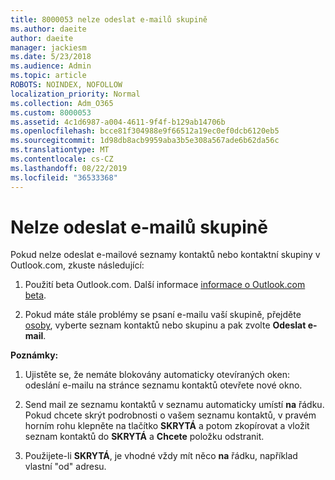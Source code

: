 ```yaml
---
title: 8000053 nelze odeslat e-mailů skupině
ms.author: daeite
author: daeite
manager: jackiesm
ms.date: 5/23/2018
ms.audience: Admin
ms.topic: article
ROBOTS: NOINDEX, NOFOLLOW
localization_priority: Normal
ms.collection: Adm_O365
ms.custom: 8000053
ms.assetid: 4c1d6987-a004-4611-9f4f-b129ab14706b
ms.openlocfilehash: bcce81f304988e9f66512a19ec0ef0dcb6120eb5
ms.sourcegitcommit: 1d98db8acb9959aba3b5e308a567ade6b62da56c
ms.translationtype: MT
ms.contentlocale: cs-CZ
ms.lasthandoff: 08/22/2019
ms.locfileid: "36533368"
---
```

# <a name="unable-to-send-group-emails"></a>Nelze odeslat e-mailů skupině

Pokud nelze odeslat e-mailové seznamy kontaktů nebo kontaktní skupiny v Outlook.com, zkuste následující:
  
1. Použití beta Outlook.com. Další informace [informace o Outlook.com beta](https://support.office.com/article/e2261c7f-d413-4084-8f22-21282f42d8cf).
    
2. Pokud máte stále problémy se psaní e-mailu vaší skupině, přejděte [osoby](https://outlook.live.com/people/), vyberte seznam kontaktů nebo skupinu a pak zvolte **Odeslat e-mail**.
    
 **Poznámky:**
  
1. Ujistěte se, že nemáte blokovány automaticky otevíraných oken: odeslání e-mailu na stránce seznamu kontaktů otevřete nové okno.
    
2. Send mail ze seznamu kontaktů v seznamu automaticky umístí **na** řádku. Pokud chcete skrýt podrobnosti o vašem seznamu kontaktů, v pravém horním rohu klepněte na tlačítko **SKRYTÁ** a potom zkopírovat a vložit seznam kontaktů do **SKRYTÁ** a **Chcete** položku odstranit. 
    
3. Použijete-li **SKRYTÁ**, je vhodné vždy mít něco **na** řádku, například vlastní "od" adresu. 
    

